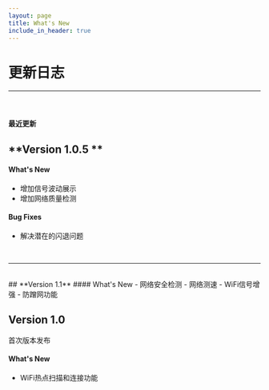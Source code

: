 ```yaml
---
layout: page
title: What's New
include_in_header: true
---
```


# 更新日志
________

<br>

### `最近更新`
## **Version 1.0.5 **

#### What's New
- 增加信号波动展示
- 增加网络质量检测

#### Bug Fixes
- 解决潜在的闪退问题


<br>

________
<br>
## **Version 1.1**
#### What's New
- 网络安全检测
- 网络测速
- WiFi信号增强
- 防蹭网功能

<br>

## **Version 1.0**
首次版本发布

#### What's New
- WiFi热点扫描和连接功能
<br>

